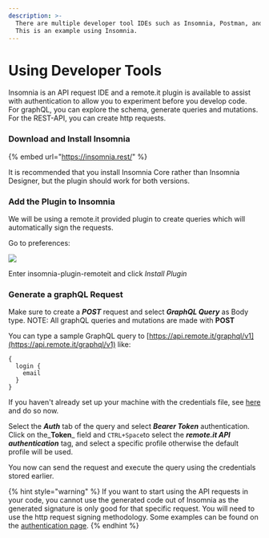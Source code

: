 ```yaml
---
description: >-
  There are multiple developer tool IDEs such as Insomnia, Postman, and Altair.
  This is an example using Insomnia.
---
```


# Using Developer Tools

Insomnia is an API request IDE and a remote.it plugin is available to assist with authentication to allow you to experiment before you develop code.  
For graphQL, you can explore the schema, generate queries and mutations.  
For the REST-API, you can create http requests.

### Download and Install Insomnia

{% embed url="https://insomnia.rest/" %}

It is recommended that you install Insomnia Core rather than Insomnia Designer, but the plugin should work for both versions.

### Add the Plugin to Insomnia

We will be using a remote.it provided plugin to create queries which will automatically sign the requests.

Go to preferences:

![](../.gitbook/assets/1e236728-af1d-44ae-bfa2-a9bcaf851267.png)

Enter insomnia-plugin-remoteit and click _Install Plugin_

### Generate a graphQL Request

Make sure to create a _**POST**_ request and select _**GraphQL Query**_ as Body type. NOTE: All graphQL queries and mutations are made with **POST**

You can type a sample GraphQL query to [https://api.remote.it/graphql/v1](https://api.remote.it/graphql/v1) like:

```text
{
  login {
    email
  }
}
```

If you haven't already set up your machine with the credentials file, see [here](authentication.md) and do so now.

Select the _**Auth**_ tab of the query and select _**Bearer Token**_ authentication. Click on the_**Token**_ field and `CTRL+Space`to select the _**remote.it API authentication**_ tag, and select a specific profile otherwise the default profile will be used. 

You now can send the request and execute the query using the credentials stored earlier.

{% hint style="warning" %}
If you want to start using the API requests in your code, you cannot use the generated code out of Insomnia as the generated signature is only good for that specific request. You will need to use the http request signing methodology. Some examples can be found on the [authentication page](authentication.md#examples).
{% endhint %}

